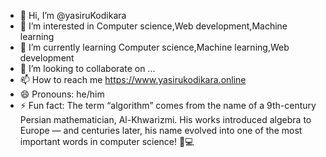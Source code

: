 - 👋 Hi, I’m @yasiruKodikara
- 👀 I’m interested in Computer science,Web development,Machine learning
- 🌱 I’m currently learning Computer science,Machine learning,Web development 
- 💞️ I’m looking to collaborate on ...
- 📫 How to reach me https://www.yasirukodikara.online
- 😄 Pronouns: he/him
- ⚡ Fun fact: The term “algorithm” comes from the name of a 9th-century Persian mathematician, Al-Khwarizmi. His works introduced algebra to Europe — and centuries later, his name evolved into one of the most important words in computer science! 🧮💻

<!---
yasiruKodikara/yasiruKodikara is a ✨ special ✨ repository because its `README.md` (this file) appears on your GitHub profile.
You can click the Preview link to take a look at your changes.
--->
